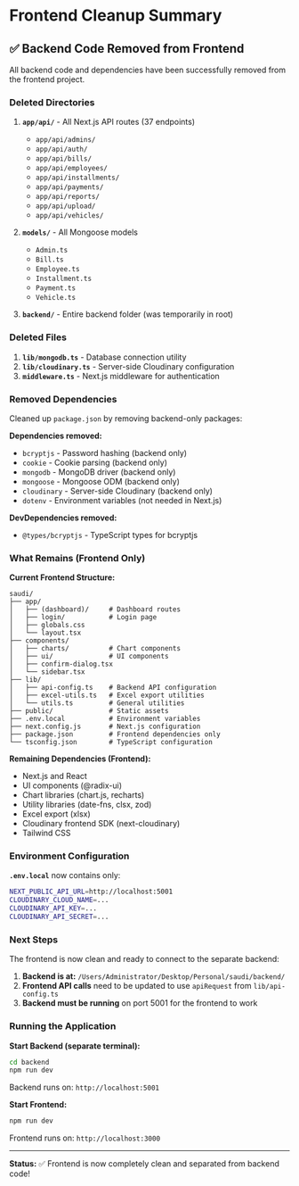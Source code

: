 # Frontend Cleanup Summary

## ✅ Backend Code Removed from Frontend

All backend code and dependencies have been successfully removed from the frontend project.

### Deleted Directories

1. **`app/api/`** - All Next.js API routes (37 endpoints)
   - `app/api/admins/`
   - `app/api/auth/`
   - `app/api/bills/`
   - `app/api/employees/`
   - `app/api/installments/`
   - `app/api/payments/`
   - `app/api/reports/`
   - `app/api/upload/`
   - `app/api/vehicles/`

2. **`models/`** - All Mongoose models
   - `Admin.ts`
   - `Bill.ts`
   - `Employee.ts`
   - `Installment.ts`
   - `Payment.ts`
   - `Vehicle.ts`

3. **`backend/`** - Entire backend folder (was temporarily in root)

### Deleted Files

1. **`lib/mongodb.ts`** - Database connection utility
2. **`lib/cloudinary.ts`** - Server-side Cloudinary configuration
3. **`middleware.ts`** - Next.js middleware for authentication

### Removed Dependencies

Cleaned up `package.json` by removing backend-only packages:

**Dependencies removed:**
- `bcryptjs` - Password hashing (backend only)
- `cookie` - Cookie parsing (backend only)
- `mongodb` - MongoDB driver (backend only)
- `mongoose` - Mongoose ODM (backend only)
- `cloudinary` - Server-side Cloudinary (backend only)
- `dotenv` - Environment variables (not needed in Next.js)

**DevDependencies removed:**
- `@types/bcryptjs` - TypeScript types for bcryptjs

### What Remains (Frontend Only)

**Current Frontend Structure:**
```
saudi/
├── app/
│   ├── (dashboard)/     # Dashboard routes
│   ├── login/           # Login page
│   ├── globals.css
│   └── layout.tsx
├── components/
│   ├── charts/          # Chart components
│   ├── ui/              # UI components
│   ├── confirm-dialog.tsx
│   └── sidebar.tsx
├── lib/
│   ├── api-config.ts    # Backend API configuration
│   ├── excel-utils.ts   # Excel export utilities
│   └── utils.ts         # General utilities
├── public/              # Static assets
├── .env.local           # Environment variables
├── next.config.js       # Next.js configuration
├── package.json         # Frontend dependencies only
└── tsconfig.json        # TypeScript configuration
```

**Remaining Dependencies (Frontend):**
- Next.js and React
- UI components (@radix-ui)
- Chart libraries (chart.js, recharts)
- Utility libraries (date-fns, clsx, zod)
- Excel export (xlsx)
- Cloudinary frontend SDK (next-cloudinary)
- Tailwind CSS

### Environment Configuration

**`.env.local`** now contains only:
```bash
NEXT_PUBLIC_API_URL=http://localhost:5001
CLOUDINARY_CLOUD_NAME=...
CLOUDINARY_API_KEY=...
CLOUDINARY_API_SECRET=...
```

### Next Steps

The frontend is now clean and ready to connect to the separate backend:

1. **Backend is at:** `/Users/Administrator/Desktop/Personal/saudi/backend/`
2. **Frontend API calls** need to be updated to use `apiRequest` from `lib/api-config.ts`
3. **Backend must be running** on port 5001 for the frontend to work

### Running the Application

**Start Backend (separate terminal):**
```bash
cd backend
npm run dev
```
Backend runs on: `http://localhost:5001`

**Start Frontend:**
```bash
npm run dev
```
Frontend runs on: `http://localhost:3000`

---

**Status:** ✅ Frontend is now completely clean and separated from backend code!
